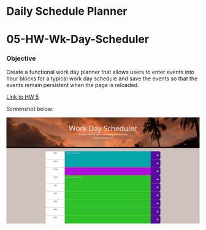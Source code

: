 # Daily Schedule Planner

# 05-HW-Wk-Day-Scheduler

### Objective

Create a functional work day planner that allows users to enter events into hour blocks for a typical work day schedule and save the events so that the events remain persistent when the page is reloaded.

[Link to HW 5](https://samfan808.github.io/Daily-schedule-planner/)

Screenshot below:

<img src="./Assets/Screenshot_1_hw_05.png">
